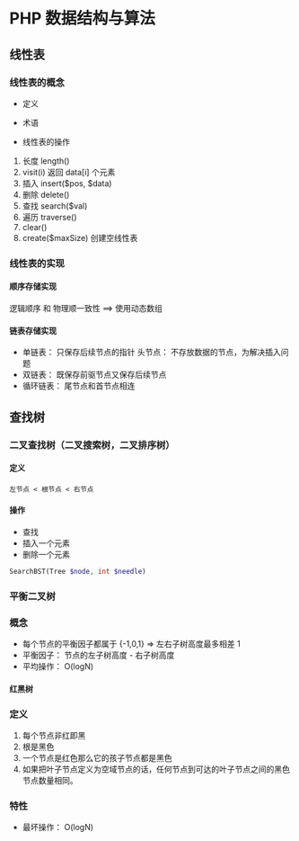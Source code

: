 # PHP 数据结构与算法
## 线性表
### 线性表的概念
- 定义

- 术语

- 线性表的操作
1. 长度 length()
2. visit(i) 返回 data[i] 个元素
1. 插入 insert($pos, $data)
2. 删除 delete()
3. 查找 search($val)
4. 遍历 traverse()
5. clear()
5. create($maxSize) 创建空线性表

### 线性表的实现
#### 顺序存储实现
逻辑顺序 和 物理顺一致性 ==> 使用动态数组

#### 链表存储实现
- 单链表： 只保存后续节点的指针
    头节点： 不存放数据的节点，为解决插入问题
- 双链表： 既保存前驱节点又保存后续节点
- 循环链表： 尾节点和首节点相连


## 查找树
### 二叉查找树（二叉搜索树，二叉排序树）
#### 定义
    左节点 < 根节点 < 右节点
#### 操作
- 查找
- 插入一个元素
- 删除一个元素
```php
SearchBST(Tree $node, int $needle)
```

### 平衡二叉树
### 概念
- 每个节点的平衡因子都属于 {-1,0,1} => 左右子树高度最多相差 1
- 平衡因子： 节点的左子树高度 - 右子树高度
- 平均操作： O(logN)

#### 红黑树
### 定义
1. 每个节点非红即黑
2. 根是黑色
3. 一个节点是红色那么它的孩子节点都是黑色
4. 如果把叶子节点定义为空域节点的话，任何节点到可达的叶子节点之间的黑色节点数量相同。
### 特性
- 最坏操作： O(logN)


